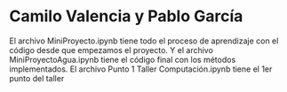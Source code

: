 # Camilo Valencia y Pablo García
El archivo MiniProyecto.ipynb tiene todo el proceso de aprendizaje con el código desde que empezamos el proyecto.
Y el archivo MiniProyectoAgua.ipynb tiene el código final con los métodos implementados.
El archivo Punto 1 Taller Computación.ipynb tiene el 1er punto del taller

